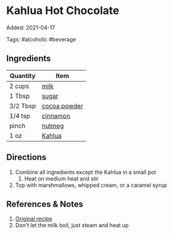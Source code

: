 # Kahlua Hot Chocolate

Added: 2021-04-17

Tags: #alcoholic #beverage

## Ingredients

| Quantity | Item                                              |
| -------- | ------------------------------------------------- |
| 2 cups   | [milk](../_ingredients/milk.md)                   |
| 1 Tbsp   | [sugar](../_ingredients/sugar.md)                 |
| 3/2 Tbsp | [cocoa powder](../_ingredients/cocoa%20powder.md) |
| 1/4 tsp  | [cinnamon](../_ingredients/cinnamon.md)           |
| pinch    | [nutmeg](../_ingredients/nutmeg.md)               |
| 1 oz     | [Kahlua](../_ingredients/khalua.md)               |

## Directions

1. Combine all ingredients except the Kahlua in a small pot
    1. Heat on medium heat and stir
2. Top with marshmallows, whipped cream, or a caramel syrup

## References & Notes

1. [Original recipe](https://damndelicious.net/2013/12/03/kahlua-hot-chocolate/)
2. Don't let the milk boil, just steam and heat up
